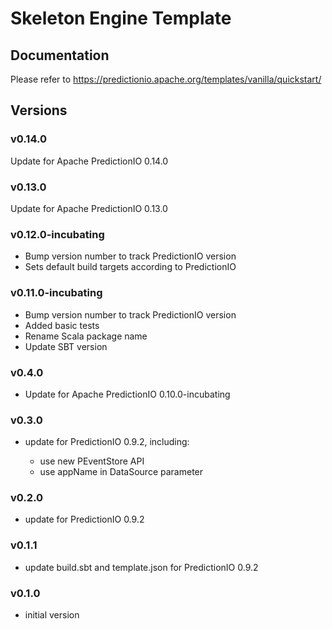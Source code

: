 # Skeleton Engine Template

## Documentation

Please refer to https://predictionio.apache.org/templates/vanilla/quickstart/

## Versions

### v0.14.0

Update for Apache PredictionIO 0.14.0

### v0.13.0

Update for Apache PredictionIO 0.13.0

### v0.12.0-incubating

- Bump version number to track PredictionIO version
- Sets default build targets according to PredictionIO

### v0.11.0-incubating

- Bump version number to track PredictionIO version
- Added basic tests
- Rename Scala package name
- Update SBT version

### v0.4.0

- Update for Apache PredictionIO 0.10.0-incubating

### v0.3.0

- update for PredictionIO 0.9.2, including:

  - use new PEventStore API
  - use appName in DataSource parameter


### v0.2.0

- update for PredictionIO 0.9.2

### v0.1.1

- update build.sbt and template.json for PredictionIO 0.9.2

### v0.1.0

- initial version

